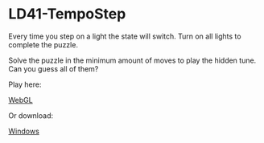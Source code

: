 # LD41-TempoStep

Every time you step on a light the state will switch.
Turn on all lights to complete the puzzle.

Solve the puzzle in the minimum amount of moves to play the hidden tune.
Can you guess all of them?

Play here:

[WebGL](https://advdtools.github.io/LD41-TempoStep/BuildGL/)


Or download:

[Windows](https://github.com/AdVdTools/LD41-TempoStep/releases/download/v1.0/LD41-TempoStep.zip) 
